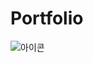 # Portfolio
![아이콘]([https://cdn.iconscout.com/icon/premium/png-256-thumb/data-analysis-1494729-1266920.png](https://cdn-icons-png.flaticon.com/512/1998/1998557.png))
